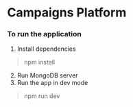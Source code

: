 # Campaigns Platform
### To run the application
1. Install dependencies
> npm install
2. Run MongoDB server
3. Run the app in dev mode
> npm run dev
